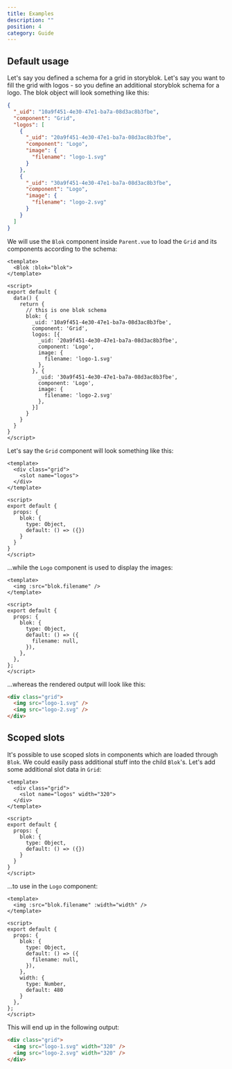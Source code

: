 ```yaml
---
title: Examples
description: ""
position: 4
category: Guide
---
```


## Default usage

Let's say you defined a schema for a grid in storyblok. Let's say you want to fill the grid with logos - so you define an additional storyblok schema for a logo. The blok object will look something like this:

```json
{
  "_uid": "10a9f451-4e30-47e1-ba7a-08d3ac8b3fbe",
  "component": "Grid",
  "logos": [
    {
      "_uid": "20a9f451-4e30-47e1-ba7a-08d3ac8b3fbe",
      "component": "Logo",
      "image": {
        "filename": "logo-1.svg"
      }
    },
    {
      "_uid": "30a9f451-4e30-47e1-ba7a-08d3ac8b3fbe",
      "component": "Logo",
      "image": {
        "filename": "logo-2.svg"
      }
    }
  ]
}
```

We will use the `Blok` component inside `Parent.vue` to load the `Grid` and its components according to the schema:

```vue[Parent.vue]
<template>
  <Blok :blok="blok">
</template>

<script>
export default {
  data() {
    return {
      // this is one blok schema
      blok: {
        _uid: '10a9f451-4e30-47e1-ba7a-08d3ac8b3fbe',
        component: 'Grid',
        logos: [{
          _uid: '20a9f451-4e30-47e1-ba7a-08d3ac8b3fbe',
          component: 'Logo',
          image: {
            filename: 'logo-1.svg'
          },
        }, {
          _uid: '30a9f451-4e30-47e1-ba7a-08d3ac8b3fbe',
          component: 'Logo',
          image: {
            filename: 'logo-2.svg'
          },
        }]
      }
    }
  }
}
</script>
```

Let's say the `Grid` component will look something like this:

```vue[Grid.vue]
<template>
  <div class="grid">
    <slot name="logos">
  </div>
</template>

<script>
export default {
  props: {
    blok: {
      type: Object,
      default: () => ({})
    }
  }
}
</script>
```

...while the `Logo` component is used to display the images:

```vue[Logo.vue]
<template>
  <img :src="blok.filename" />
</template>

<script>
export default {
  props: {
    blok: {
      type: Object,
      default: () => ({
        filename: null,
      }),
    },
  },
};
</script>
```

...whereas the rendered output will look like this:

```html
<div class="grid">
  <img src="logo-1.svg" />
  <img src="logo-2.svg" />
</div>
```

## Scoped slots

It's possible to use scoped slots in components which are loaded through `Blok`. We could easily pass additional stuff into the child `Blok`'s. Let's add some additional slot data in `Grid`:

```vue[Grid.vue]
<template>
  <div class="grid">
    <slot name="logos" width="320">
  </div>
</template>

<script>
export default {
  props: {
    blok: {
      type: Object,
      default: () => ({})
    }
  }
}
</script>
```

...to use in the `Logo` component:

```vue[Logo.vue]
<template>
  <img :src="blok.filename" :width="width" />
</template>

<script>
export default {
  props: {
    blok: {
      type: Object,
      default: () => ({
        filename: null,
      }),
    },
    width: {
      type: Number,
      default: 480
    }
  },
};
</script>
```

This will end up in the following output:

```html
<div class="grid">
  <img src="logo-1.svg" width="320" />
  <img src="logo-2.svg" width="320" />
</div>
```
